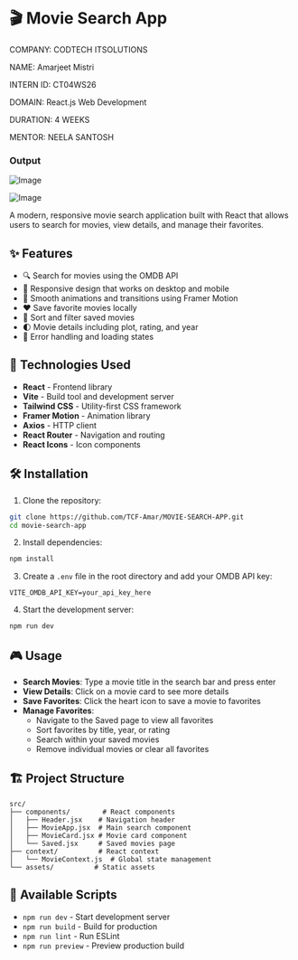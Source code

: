# 🎬 Movie Search App
COMPANY: CODTECH ITSOLUTIONS

NAME: Amarjeet Mistri

INTERN ID: CT04WS26

DOMAIN: React.js Web Development

DURATION: 4 WEEKS

MENTOR: NEELA SANTOSH


### Output
![Image](https://github.com/user-attachments/assets/116ff7f5-883e-46ff-99f1-ee8a6e474948)

![Image](https://github.com/user-attachments/assets/61efaeae-2879-48dd-a906-14651482c317)

A modern, responsive movie search application built with React that allows users to search for movies, view details, and manage their favorites.

## ✨ Features

- 🔍 Search for movies using the OMDB API
- 📱 Responsive design that works on desktop and mobile
- 💫 Smooth animations and transitions using Framer Motion
- ❤️ Save favorite movies locally
- 🔄 Sort and filter saved movies
- 🌓 Movie details including plot, rating, and year
- 🎯 Error handling and loading states

## 🚀 Technologies Used

- **React** - Frontend library
- **Vite** - Build tool and development server
- **Tailwind CSS** - Utility-first CSS framework
- **Framer Motion** - Animation library
- **Axios** - HTTP client
- **React Router** - Navigation and routing
- **React Icons** - Icon components

## 🛠️ Installation

1. Clone the repository:
```bash
git clone https://github.com/TCF-Amar/MOVIE-SEARCH-APP.git
cd movie-search-app
```

2. Install dependencies:
```bash
npm install
```

3. Create a `.env` file in the root directory and add your OMDB API key:
```env
VITE_OMDB_API_KEY=your_api_key_here
```

4. Start the development server:
```bash
npm run dev
```

## 🎮 Usage

- **Search Movies**: Type a movie title in the search bar and press enter
- **View Details**: Click on a movie card to see more details
- **Save Favorites**: Click the heart icon to save a movie to favorites
- **Manage Favorites**: 
  - Navigate to the Saved page to view all favorites
  - Sort favorites by title, year, or rating
  - Search within your saved movies
  - Remove individual movies or clear all favorites

## 🏗️ Project Structure

```
src/
├── components/        # React components
│   ├── Header.jsx    # Navigation header
│   ├── MovieApp.jsx  # Main search component
│   ├── MovieCard.jsx # Movie card component
│   └── Saved.jsx     # Saved movies page
├── context/          # React context
│   └── MovieContext.js  # Global state management
└── assets/          # Static assets
```

## 🔧 Available Scripts

- `npm run dev` - Start development server
- `npm run build` - Build for production
- `npm run lint` - Run ESLint
- `npm run preview` - Preview production build

